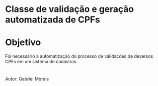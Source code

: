 # Classe de validação e geração automatizada de CPFs

# Objetivo
Foi necessário a automatização do processo de validações de deversos CPFs em um sistema de cadastros.

# 
Autor: Gabriel Morais
#
